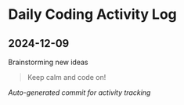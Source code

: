 # Daily Coding Activity Log

## 2024-12-09

Brainstorming new ideas

> Keep calm and code on!

*Auto-generated commit for activity tracking*
